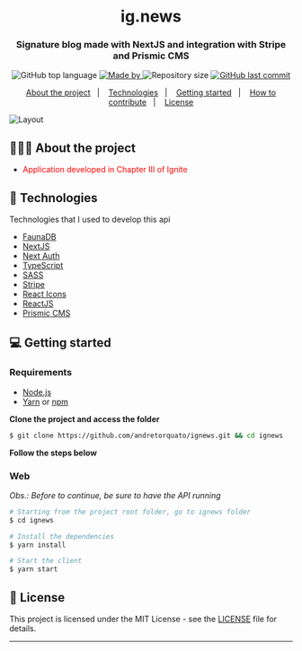 <h1 align="center">
  ig.news
</h1>

<h3 align="center">
  Signature blog made with NextJS and integration with Stripe and Prismic CMS
</h3>

<p align="center">
  <img alt="GitHub top language" src="https://img.shields.io/github/languages/top/andretorquato/ignews">

  <a href="https://www.linkedin.com/in/andretorquatoo/">
    <img alt="Made by" src="https://img.shields.io/badge/made%20by-Andre%20Torquato-gree">
  </a>
  
  <img alt="Repository size" src="https://img.shields.io/github/repo-size/andretorquato/ignews">
  
  <a href="https://github.com/andretorquato/ignews/commits/main">
    <img alt="GitHub last commit" src="https://img.shields.io/github/last-commit/andretorquato/ignews">
  </a>
</p>

<p align="center">
  <a href="#-about-the-project">About the project</a>&nbsp;&nbsp;&nbsp;|&nbsp;&nbsp;&nbsp;
  <a href="#-technologies">Technologies</a>&nbsp;&nbsp;&nbsp;|&nbsp;&nbsp;&nbsp;
  <a href="#-getting-started">Getting started</a>&nbsp;&nbsp;&nbsp;|&nbsp;&nbsp;&nbsp;
  <a href="#-how-to-contribute">How to contribute</a>&nbsp;&nbsp;&nbsp;|&nbsp;&nbsp;&nbsp;
  <a href="#-license">License</a>
</p>

<img alt="Layout" src="https://res.cloudinary.com/andretorquato/image/upload/v1621094648/readmes/ignews_ntmmo8.jpg">

## 👨🏻‍💻 About the project

- <p style="color: red;">Application developed in Chapter III of Ignite</p>

## 🚀 Technologies

Technologies that I used to develop this api

- [FaunaDB](https://fauna.com/)
- [NextJS](https://nextjs.org/)
- [Next Auth](https://next-auth.js.org/)
- [TypeScript](https://www.typescriptlang.org/)
- [SASS](https://sass-lang.com/)
- [Stripe](https://stripe.com/docs)
- [React Icons](https://react-icons.netlify.com/#/)
- [ReactJS](https://reactjs.org/)
- [Prismic CMS](https://prismic.io/)


## 💻 Getting started

### Requirements

- [Node.js](https://nodejs.org/en/)
- [Yarn](https://classic.yarnpkg.com/) or [npm](https://www.npmjs.com/)

**Clone the project and access the folder**

```bash
$ git clone https://github.com/andretorquato/ignews.git && cd ignews
```

**Follow the steps below**

### Web

_Obs.: Before to continue, be sure to have the API running_

```bash
# Starting from the project root folder, go to ignews folder
$ cd ignews

# Install the dependencies
$ yarn install

# Start the client
$ yarn start
```


## 📝 License

This project is licensed under the MIT License - see the [LICENSE](LICENSE) file for details.

---
